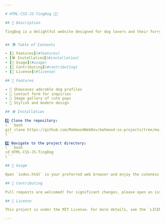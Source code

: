 ```yaml
---

# HTML-CSS-JS-TingDog 🐶💕

## 🌟 Description

TingDog is a delightful website designed for dog lovers and their furry friends! Built with HTML and CSS, it's paw-sitively amazing. 🐾


## 📚 Table of Contents

- [🌟 Features](#features)
- [🛠 Installation](#installation)
- [🚀 Usage](#usage)
- [👥 Contributing](#contributing)
- [📄 License](#license)

## 🌟 Features

- 🐶 Showcases adorable dog profiles
- 💌 Contact form for inquiries
- 📸 Image gallery of cute pups
- 🎨 Stylish and modern design

## 🛠 Installation

1️⃣ Clone the repository:
\```bash
git clone https://github.com/MahmoodWebDev/mahmood-io-projects/tree/main/HTML-CSS-JS-Tetris
\```

2️⃣ Navigate to the project directory:
\```bash
cd HTML-CSS-JS-TingDog
\```

## 🚀 Usage

Open `index.html` in your preferred web browser and enjoy the cuteness overload! 🐶

## 👥 Contributing

Pull requests are welcomed! For significant changes, please open an issue first to discuss your ideas. 📞

## 📄 License

This project is under the MIT License. For more details, see the `LICENSE` file.

---
```

